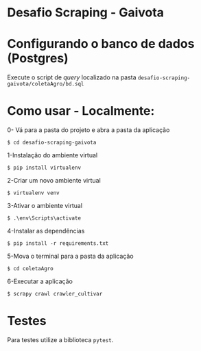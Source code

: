 # Desafio Scraping - Gaivota

# Configurando o banco de dados (Postgres)

Execute o script de *query* localizado na pasta  `desafio-scraping-gaivota/coletaAgro/bd.sql`

# Como usar - Localmente:

0- Vá para a pasta do projeto e abra a pasta da aplicação
```
$ cd desafio-scraping-gaivota
```

1-Instalação do ambiente virtual

```
$ pip install virtualenv
```

2-Criar um novo ambiente virtual

```
$ virtualenv venv
```

3-Ativar o ambiente virtual

```
$ .\env\Scripts\activate
```

4-Instalar as dependências

```
$ pip install -r requirements.txt
```

5-Mova o terminal para a pasta da aplicação

```
$ cd coletaAgro
```


6-Executar a aplicação

```
$ scrapy crawl crawler_cultivar
```

# Testes

Para testes utilize a biblioteca ```pytest```.
